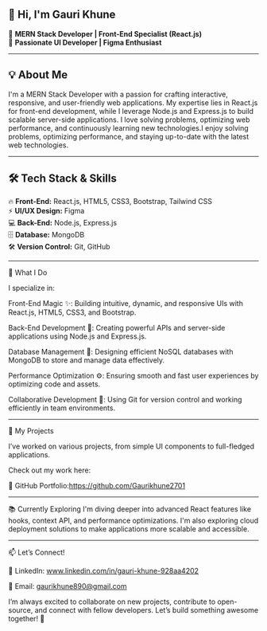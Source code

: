 ## 👋 Hi, I'm Gauri Khune  

🚀 **MERN Stack Developer | Front-End Specialist (React.js)**  
🎨 **Passionate UI Developer | Figma Enthusiast**  

---

## 💡 About Me  
I'm a MERN Stack Developer with a passion for crafting interactive, responsive, and user-friendly web applications. My expertise lies in React.js for front-end development, while I leverage Node.js and Express.js to build scalable server-side applications. I love solving problems, optimizing web performance, and continuously learning new technologies.I enjoy solving problems, optimizing performance, and staying up-to-date with the latest web technologies.  

---

## 🛠️ Tech Stack & Skills  
🔥 **Front-End:** React.js, HTML5, CSS3, Bootstrap, Tailwind CSS  
⚡ **UI/UX Design:** Figma  
💻 **Back-End:** Node.js, Express.js  
🗄️ **Database:** MongoDB  
🛠 **Version Control:** Git, GitHub  

---

🚀 What I Do

I specialize in:

Front-End Magic ✨: Building intuitive, dynamic, and responsive UIs with React.js, HTML5, CSS3, and Bootstrap.



Back-End Development 🌱: Creating powerful APIs and server-side applications using Node.js and Express.js.



Database Management 🐢: Designing efficient NoSQL databases with MongoDB to store and manage data effectively.



Performance Optimization ⚙️: Ensuring smooth and fast user experiences by optimizing code and assets.



Collaborative Development 🤝: Using Git for version control and working efficiently in team environments.

---

🌟 My Projects

I’ve worked on various projects, from simple UI components to full-fledged applications. 

Check out my work here:

🔗 GitHub Portfolio:https://github.com/Gaurikhune2701

---

📚 Currently Exploring
I'm diving deeper into advanced React features like hooks, context API, and performance optimizations. I'm also exploring cloud deployment solutions to make applications more scalable and accessible.

---

📫 Let’s Connect!

💼 LinkedIn: www.linkedin.com/in/gauri-khune-928aa4202

📧 Email: gaurikhune890@gmail.com

I’m always excited to collaborate on new projects, contribute to open-source, and connect with fellow developers. Let’s build something awesome together! 🚀



